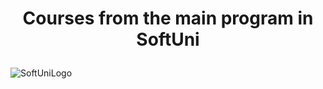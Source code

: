 # <p align="center"> Courses from the main program in SoftUni <p>

![SoftUniLogo](https://user-images.githubusercontent.com/11089783/149613635-b4508ed8-1746-4436-9535-d190ad7a8e29.png)
